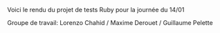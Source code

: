 Voici le rendu du projet de tests Ruby pour la journée du 14/01

Groupe de travail: Lorenzo Chahid / Maxime Derouet / Guillaume Pelette

